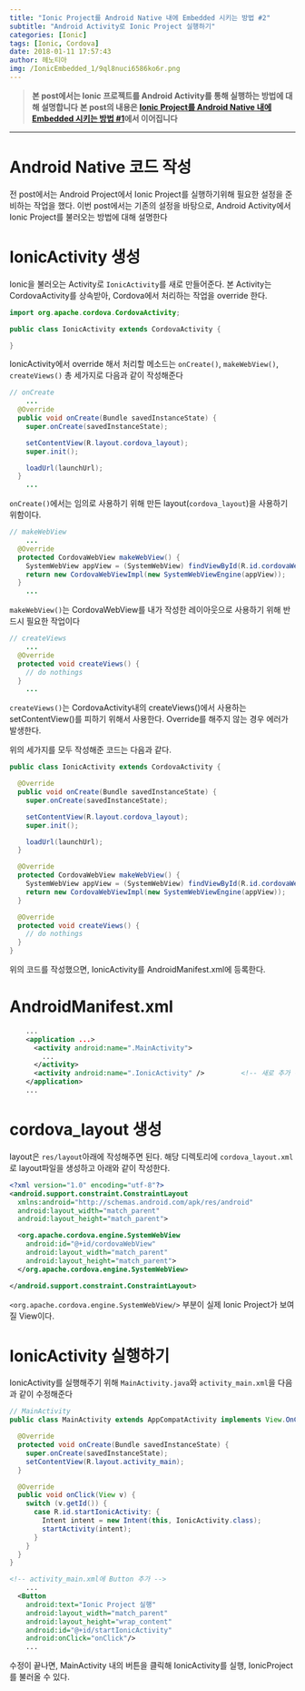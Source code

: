 ```yaml
---
title: "Ionic Project를 Android Native 내에 Embedded 시키는 방법 #2"
subtitle: "Android Activity로 Ionic Project 실행하기"
categories: [Ionic]
tags: [Ionic, Cordova]
date: 2018-01-11 17:57:43
author: 헤노티아
img: /IonicEmbedded_1/9ql8nuci6586ko6r.png
---
```


> **본 post에서는 Ionic 프로젝트를 Android Activity를 통해 실행하는 방법에 대해 설명합니다**
> **본 post의 내용은 [Ionic Project를 Android Native 내에 Embedded 시키는 방법 #1](/IonicEmbedded_1)에서 이어집니다**

---

# Android Native 코드 작성

전 post에서는 Android Project에서 Ionic Project를 실행하기위해 필요한 설정을 준비하는 작업을 했다.
이번 post에서는 기존의 설정을 바탕으로, Android Activity에서 Ionic Project를 불러오는 방법에 대해 설명한다

# IonicActivity 생성

Ionic을 불러오는 Activity로 `IonicActivity`를 새로 만들어준다.
본 Activity는 CordovaActivity를 상속받아, Cordova에서 처리하는 작업을 override 한다.

``` java IonicActivity.java
import org.apache.cordova.CordovaActivity;

public class IonicActivity extends CordovaActivity {

}
```

IonicActivity에서 override 해서 처리할 메소드는 `onCreate()`, `makeWebView()`, `createViews()` 총 세가지로 다음과 같이 작성해준다

``` java onCreate()
// onCreate
    ...
  @Override
  public void onCreate(Bundle savedInstanceState) {
    super.onCreate(savedInstanceState);

    setContentView(R.layout.cordova_layout);
    super.init();

    loadUrl(launchUrl);
  }
    ...

```
`onCreate()`에서는 임의로 사용하기 위해 만든 layout(`cordova_layout`)을 사용하기 위함이다.


``` java makeWebView()
// makeWebView
    ...
  @Override
  protected CordovaWebView makeWebView() {
    SystemWebView appView = (SystemWebView) findViewById(R.id.cordovaWebView);
    return new CordovaWebViewImpl(new SystemWebViewEngine(appView));
  }
    ...
```
`makeWebView()`는 CordovaWebView를 내가 작성한 레이아웃으로 사용하기 위해 반드시 필요한 작업이다

```java createViews()
// createViews
    ...
  @Override
  protected void createViews() {
    // do nothings
  }
    ...
```
`createViews()`는 CordovaActivity내의 createViews()에서 사용하는 setContentView()를 피하기 위해서 사용한다. Override를 해주지 않는 경우 에러가 발생한다.


위의 세가지를 모두 작성해준 코드는 다음과 같다.
``` java IonicActivity
public class IonicActivity extends CordovaActivity {

  @Override
  public void onCreate(Bundle savedInstanceState) {
    super.onCreate(savedInstanceState);

    setContentView(R.layout.cordova_layout);
    super.init();

    loadUrl(launchUrl);
  }

  @Override
  protected CordovaWebView makeWebView() {
    SystemWebView appView = (SystemWebView) findViewById(R.id.cordovaWebView);
    return new CordovaWebViewImpl(new SystemWebViewEngine(appView));
  }

  @Override
  protected void createViews() {
    // do nothings
  }
}
```

위의 코드를 작성했으면, IonicActivity를 AndroidManifest.xml에 등록한다.

# AndroidManifest.xml
``` xml
    ...
    <application ...>
      <activity android:name=".MainActivity">
        ...
      </activity>
      <activity android:name=".IonicActivity" />         <!-- 새로 추가 -->
    </application>
    ...
```

# cordova_layout 생성
layout은 `res/layout`아래에 작성해주면 된다.
해당 디렉토리에 `cordova_layout.xml`로 layout파일을 생성하고 아래와 같이 작성한다.

```xml cordova_layout.xml
<?xml version="1.0" encoding="utf-8"?>
<android.support.constraint.ConstraintLayout
  xmlns:android="http://schemas.android.com/apk/res/android"
  android:layout_width="match_parent"
  android:layout_height="match_parent">

  <org.apache.cordova.engine.SystemWebView
    android:id="@+id/cordovaWebView"
    android:layout_width="match_parent"
    android:layout_height="match_parent">
  </org.apache.cordova.engine.SystemWebView>

</android.support.constraint.ConstraintLayout>
```

`<org.apache.cordova.engine.SystemWebView/>` 부분이 실제 Ionic Project가 보여질 View이다.



# IonicActivity 실행하기
IonicActivity를 실행해주기 위해 `MainActivity.java`와 `activity_main.xml`을 다음과 같이 수정해준다

``` java MainActivity.java
// MainActivity
public class MainActivity extends AppCompatActivity implements View.OnClickListener {

  @Override
  protected void onCreate(Bundle savedInstanceState) {
    super.onCreate(savedInstanceState);
    setContentView(R.layout.activity_main);
  }

  @Override
  public void onClick(View v) {
    switch (v.getId()) {
      case R.id.startIonicActivity: {
        Intent intent = new Intent(this, IonicActivity.class);
        startActivity(intent);
      }
    }
  }
}
```

``` xml activity_main.xml
<!-- activity_main.xml에 Button 추가 -->
    ...
  <Button
    android:text="Ionic Project 실행"
    android:layout_width="match_parent"
    android:layout_height="wrap_content"
    android:id="@+id/startIonicActivity"
    android:onClick="onClick"/>
    ...
```

수정이 끝나면, MainActivity 내의 버튼을 클릭해 IonicActivity를 실행, IonicProject를 불러올 수 있다.